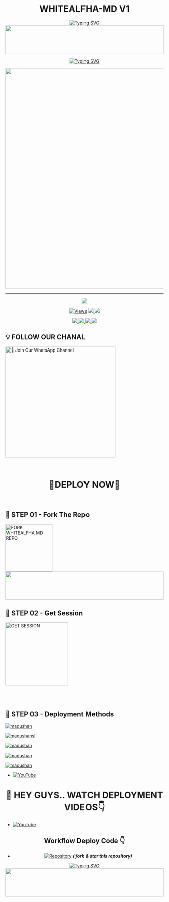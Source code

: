 
<h1 align="center">WHITEALFHA-MD V1</h1>
<p align="center">
<a href="https://git.io/typing-svg"><img src="https://readme-typing-svg.demolab.com?font=Fira+Code&weight=700&size=33&pause=1000&color=5513F7&width=435&lines=WHITEALFHA+MD+WHATSAPP+BOT" alt="Typing SVG" /></a>
    
<img src="https://i.imgur.com/dBaSKWF.gif" height="90" width="100%">

<p align="center">
<a href="https://git.io/typing-svg"><img src="https://readme-typing-svg.demolab.com?font=EB+Garamond&weight=800&size=28&duration=4000&pause=1000&random=false&width=435&lines=WELCOME+TO+WHITEALFHA-MD;MULTI-DEVICE+WHATSAPP+BOT;DEVELOPED+BY;WHITEALFHA+OFFICIAL." alt="Typing SVG" /></a>

</p>
<p align="center">
<a href="https://github.com/rmjmadu">
    <img src="https://i.ibb.co/YjdvYzc/file-Dk-CNr-FLShv-Gyty-Qux-Tr-N1x-Eo.webp"  width="700px">
</a>
<hr>

<p align="center">
    <img src="https://raw.githubusercontent.com/andreasbm/readme/master/assets/lines/colored.png">
</p>

<p align="center">

  <a href="https://github.com/rmjmadu/WHITEALFHA-MD-V1">
    <img src="https://hits.seeyoufarm.com/api/count/incr/badge.svg?url=https%3A%2F%2Fgithub.com%2Frmjmadu%2FWHITEALFHA-MD-NEW&count_bg=%2379C83D&title_bg=%23555555&icon=gitpod.svg&icon_color=%23E7E7E7&title=Views&edge_flat=false" alt="Views"/></a>
  
  </a>
  <a href="https://github.com/rmjmadu/WHITEALFHA-MD/fork">
    <img src="https://img.shields.io/github/forks/rmjmadu/WHITEALFHA-MD?label=Fork&style=social">
    
  </a>
  <a href="https://github.com/rmjmadu/WHITEALFHA-MD/stargazers">
    <img src="https://img.shields.io/github/stars/rmjmadu/WHITEALFHA-MD?style=social">
  </a>
</p>

<p align="center">
  <a href="https://github.com/rmjmadu/WHITEALFHA-MD">
    <img src="https://img.shields.io/github/repo-size/rmjmadu/WHITEALFHA-MD?color=purple&label=Repo%20Size&style=plastic">

  </a>
  <a href="https://github.com/rmjmadu/WHITEALFHA-MD">
    <img src="https://img.shields.io/github/license/rmjmadu/WHITEALFHA-MD-NEW?color=purple&label=License&style=plastic">

  </a>
  <a href="https://github.com/rmjmadu/WHITEALFHA-MD">
    <img src="https://img.shields.io/github/languages/top/rmjmadu/WHITEALFHA-MD?color=purple&label=Javascript&style=plastic">

  </a>
  <a href="https://github.com/rmjmadu/WHITEALFHA-MD">
    <img src="https://img.shields.io/static/v1?label=Author&message=madushan%20Rathnayake&color=purple&style=plastic">

  </a>
  </p>


  </a>
</p>

## 💡 FOLLOW OUR CHANAL

<a href="https://whatsapp.com/channel/0029VaoNmHJ4tRrvawED5o3c"><img src="https://img.shields.io/badge/Join%20Our%20WhatsApp%20Channel-green" alt="📎 Join Our WhatsApp Channel" width="350"></a>

<br>

<div align="center">
 
  <h1> 🔰DEPLOY NOW🔰 </h1>
</div>

<br>

## 🔰 STEP 01 -  Fork The Repo

<a href="https://github.com/rmjmadu/WHITEALFHA-MD-NEW/fork"><img src="https://img.shields.io/badge/Fork%20Repo-black" alt="FORK WHITEALFHA MD REPO" width="150"></a>
</br>
<img src="https://i.imgur.com/dBaSKWF.gif" height="90" width="100%">
<br>

## 🔰 STEP 02 -  Get Session

<a href="https://pair-web-public.koyeb.app/"><img src="https://img.shields.io/badge/QR%20OR%20PAIR%20CODE-black" alt="GET SESSION" width="200"></a>


<br>
<br>

## 🔰 STEP 03 -  Deployment Methods

[![madushan](https://img.shields.io/badge/whitealfha-md_deploy_on_heroku-430098?style=for-the-badge&logo=heroku&logoColor=white&buttcode=1n2i3m4a)](https://heroku.com/deploy?template=https://github.com/rmjmadu/WHITEALFHA-MD)
  
[![madushansl](https://img.shields.io/badge/whitealfha-md_deploy_on_railway-0B0D0E?style=for-the-badge&logo=railway&logoColor=white&buttcode=1n2i3m4a)](https://railway.app?referralCode=WHITEALFHA-MD)
   
[![madushan](https://img.shields.io/badge/whitealfha-md_deploy_on_replit-F26207?style=for-the-badge&logo=replit&logoColor=white&buttcode=1n2i3m4a)](https://replit.com/)
   
[![madushan](https://img.shields.io/badge/whitealfha-md_deploy_on_render-000000?style=for-the-badge&logo=render&logoColor=white&buttcode=1n2i3m4a)](https://docs.render.com/free)

[![madushan](https://img.shields.io/badge/whitealfha-md_deploy_on_toystalk-000000?style=for-the-badge&logo=render&logoColor=white&buttcode=1n2i3m4a)](https://toystack.ai)

- [![YouTube](https://img.shields.io/badge/YouTube-FF0000?style=for-the-badge&logo=youtube&logoColor=white)](https://youtube.com/@madushanboy?si=t7r8Gp2k_S_iiD9q)
<div align="center">
 
  
  
  <h1> 🔰 HEY GUYS.. WATCH DEPLOYMENT VIDEOS👇</h1>
</div>

- [![YouTube](https://img.shields.io/badge/YouTube-FF0000?style=for-the-badge&logo=youtube&logoColor=white)](....)
<div align="center">
 
## Workflow Deploy Code 👇

 - [![Repository](https://img.shields.io/badge/GitHub-100000?style=for-the-badge&logo=github&logoColor=white)](https://github.com/JALIYAMADUSHANSL/Workflow-code.git) ***( fork & star this repository)***

 <p align="center">
<a href="https://git.io/typing-svg"><img src="https://readme-typing-svg.demolab.com?font=EB+Garamond&weight=800&size=28&duration=4000&pause=1000&random=false&width=435&lines=THANKS+ALL+USE+MY+BOT;WHITEALFHA-MD" alt="Typing SVG" /></a>
 <img src="https://i.imgur.com/dBaSKWF.gif" height="90" width="100%">    

